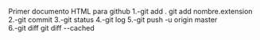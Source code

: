 Primer documento HTML para github
1.-git add .
   git add nombre.extension
2.-git commit
3.-git status
4.-git log
5.-git push -u origin master  
6.-git diff
   git diff --cached